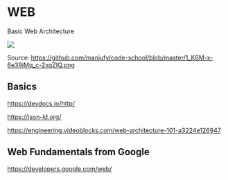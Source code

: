 # WEB

Basic Web Architecture

<img src="https://github.com/manjufy/code-school/blob/master/1_K6M-x-6e39jMq_c-2xqZIQ.png">

Source: https://github.com/manjufy/code-school/blob/master/1_K6M-x-6e39jMq_c-2xqZIQ.png

## Basics

https://devdocs.io/http/

https://json-ld.org/

https://engineering.videoblocks.com/web-architecture-101-a3224e126947



## Web Fundamentals from Google 

https://developers.google.com/web/


